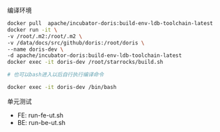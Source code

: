编译环境

```bash
docker pull  apache/incubator-doris:build-env-ldb-toolchain-latest
docker run -it \
-v /root/.m2:/root/.m2 \
-v /data/docs/src/github/doris:/root/doris \
--name doris-dev \
-d apache/incubator-doris:build-env-ldb-toolchain-latest
docker exec -it doris-dev /root/starrocks/build.sh

# 也可以bash进入以后自行执行编译命令

docker exec -it doris-dev /bin/bash
```

单元测试

- FE: run-fe-ut.sh
- BE: run-be-ut.sh

